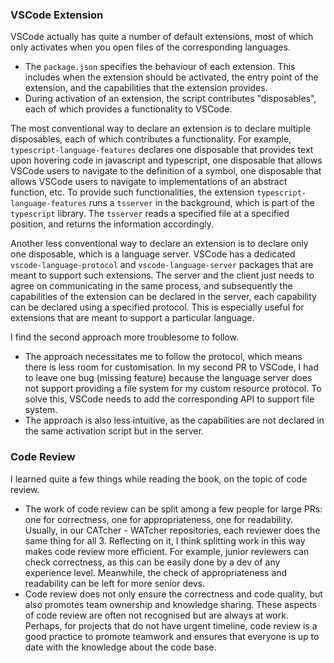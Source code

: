 ### VSCode Extension

VSCode actually has quite a number of default extensions, most of which only activates when you open files of the corresponding languages.

* The `package.json` specifies the behaviour of each extension. This includes when the extension should be activated, the entry point of the extension, and the capabilities that the extension provides.
* During activation of an extension, the script contributes "disposables", each of which provides a functionality to VSCode.

The most conventional way to declare an extension is to declare multiple disposables, each of which contributes a functionality. For example, `typescript-language-features` declares one disposable that provides text upon hovering code in javascript and typescript, one disposable that allows VSCode users to navigate to the definition of a symbol, one disposable that allows VSCode users to navigate to implementations of an abstract function, etc. To provide such functionalities, the extension `typescript-language-features` runs a `tsserver` in the background, which is part of the `typescript` library. The `tsserver` reads a specified file at a specified position, and returns the information accordingly.

Another less conventional way to declare an extension is to declare only one disposable, which is a language server. VSCode has a dedicated `vscode-language-protocol` and `vscode-language-server` packages that are meant to support such extensions. The server and the client just needs to agree on communicating in the same process, and subsequently the capabilities of the extension can be declared in the server, each capability can be declared using a specified protocol. This is especially useful for extensions that are meant to support a particular language.

I find the second approach more troublesome to follow.

* The approach necessitates me to follow the protocol, which means there is less room for customisation. In my second PR to VSCode, I had to leave one bug (missing feature) because the language server does not support providing a file system for my custom resource protocol. To solve this, VSCode needs to add the corresponding API to support file system.
* The approach is also less intuitive, as the capabilities are not declared in the same activation script but in the server.

### Code Review

I learned quite a few things while reading the book, on the topic of code review.

* The work of code review can be split among a few people for large PRs: one for correctness, one for appropriateness, one for readability. Usually, in our CATcher - WATcher repositories, each reviewer does the same thing for all 3. Reflecting on it, I think splitting work in this way makes code review more efficient. For example, junior reviewers can check correctness, as this can be easily done by a dev of any experience level. Meanwhile, the check of appropriateness and readability can be left for more senior devs.
* Code review does not only ensure the correctness and code quality, but also promotes team ownership and knowledge sharing. These aspects of code review are often not recognised but are always at work. Perhaps, for projects that do not have urgent timeline, code review is a good practice to promote teamwork and ensures that everyone is up to date with the knowledge about the code base.
